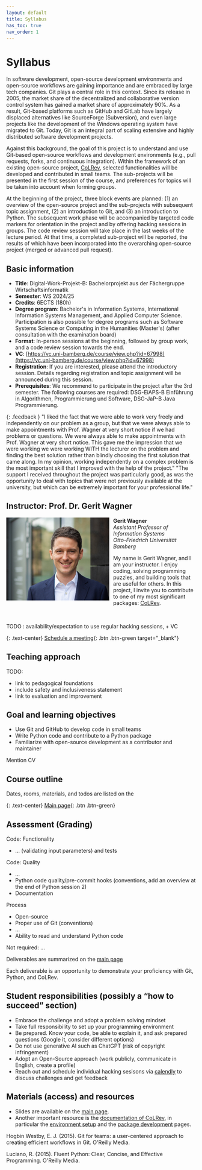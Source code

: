 ```yaml
---
layout: default
title: Syllabus
has_toc: true
nav_order: 1
---
```


# Syllabus

In software development, open-source development environments and open-source workflows are gaining importance and are embraced by large tech companies. Git plays a central role in this context. Since its release in 2005, the market share of the decentralized and collaborative version control system has gained a market share of approximately 90%. As a result, Git-based platforms such as GitHub and GitLab have largely displaced alternatives like SourceForge (Subversion), and even large projects like the development of the Windows operating system have migrated to Git. Today, Git is an integral part of scaling extensive and highly distributed software development projects.

Against this background, the goal of this project is to understand and use Git-based open-source workflows and development environments (e.g., pull requests, forks, and continuous integration). Within the framework of an existing open-source project, [CoLRev](https://github.com/CoLRev-Environment/colrev), selected functionalities will be developed and contributed in small teams. The sub-projects will be presented in the first session of the course, and preferences for topics will be taken into account when forming groups.

At the beginning of the project, three block events are planned: (1) an overview of the open-source project and the sub-projects with subsequent topic assignment, (2) an introduction to Git, and (3) an introduction to Python. The subsequent work phase will be accompanied by targeted code markers for orientation in the project and by offering hacking sessions in groups. The code review session will take place in the last weeks of the lecture period. At that time, a completed sub-project will be reported, the results of which have been incorporated into the overarching open-source project (merged or advanced pull request).

## Basic information

- **Title**: Digital-Work-Projekt-B: Bachelorprojekt aus der Fächergruppe Wirtschaftsinformatik
- **Semester**: WS 2024/25
- **Credits**: 6ECTS (180h)
- **Degree program**: Bachelor's in Information Systems, International Information Systems Management, and Applied Computer Science. Participation is also possible for degree programs such as Software Systems Science or Computing in the Humanities (Master's) (after consultation with the examination board)
- **Format**: In-person sessions at the beginning, followed by group work, and a code review session towards the end.
- **VC**: [https://vc.uni-bamberg.de/course/view.php?id=67998](https://vc.uni-bamberg.de/course/view.php?id=67998)
- **Registration**: If you are interested, please attend the introductory session. Details regarding registration and topic assignment will be announced during this session.
- **Prerequisites**: We recommend to participate in the project after the 3rd semester. The following courses are required: DSG-EiAPS-B Einführung in Algorithmen, Programmierung und Software, DSG-JaP-B Java Programmierung.

{: .feedback }
"I liked the fact that we were able to work very freely and independently on our problem as a group, but that we were always able to make appointments with Prof. Wagner at very short notice if we had problems or questions. We were always able to make appointments with Prof. Wagner at very short notice. This gave me the impression that we were working we were working WITH the lecturer on the problem and finding the best solution rather than blindly choosing the first solution that came along. In my opinion, working independently on a complex problem is the most important skill that I improved with the help of the project."
"The support I received throughout the project was particularly good, as was the opportunity to deal with topics that were not previously available at the university, but which can be extremely important for your professional life."

## Instructor: Prof. Dr. Gerit Wagner

<img src="../assets/gerit_wagner.jpg" alt="Gerit Wagner (Foto: Tim Kipphan)" style="height: 220px; float: left; padding-right: 10px;">

**Gerit Wagner**  
*Assistant Professor of Information Systems*  
*Otto-Friedrich Universität Bamberg*

My name is Gerit Wagner, and I am your instructor. I enjoy coding, solving programming puzzles, and building tools that are useful for others. In this project, I invite you to contribute to one of my most significant packages: [CoLRev](https://github.com/CoLRev-Environment/colrev). 

<br style="clear:both">

TODO : availability/expectation to use regular hacking sessions, + VC

{: .text-center}
[Schedule a meeting](https://calendly.com/gerit-wagner/30min){: .btn .btn-green target="_blank"}

## Teaching approach

TODO:

- link to pedagogical foundations
- include safety and inclusiveness statement
- link to evaluation and improvement

## Goal and learning objectives

- Use Git and GitHub to develop code in small teams
- Write Python code and contribute to a Python package
- Familiarize with open-source development as a contributor and maintainer

Mention CV

## Course outline

Dates, rooms, materials, and todos are listed on the 

{: .text-center}
[Main page](../index.html){: .btn .btn-green}

## Assessment (Grading)

Code: Functionality

- ... (validating input parameters) and tests

Code: Quality

- ...
- Python code quality/pre-commit hooks (conventions, add an overview at the end of Python session 2)
- Documentation

Process
- Open-source
- Proper use of Git (conventions)
- ...
- Ability to read and understand Python code

Not required: ...

Deliverables are summarized on the [main page](../index.html)

Each deliverable is an opportunity to demonstrate your proficiency with Git, Python, and CoLRev.

## Student responsibilities (possibly a “how to succeed” section)

- Embrace the challenge and adopt a problem solving mindset
- Take full responsibility to set up your programming environment
- Be prepared. Know your code, be able to explain it, and ask prepared questions (Google it, consider different options)
- Do not use generative AI such as ChatGPT (risk of copyright infringement)
- Adopt an Open-Source approach (work publicly, communicate in English, create a profile)
- Reach out and schedule individual hacking sesisons via [calendly](https://calendly.com/gerit-wagner/30min) to discuss challenges and get feedback

## Materials (access) and resources

- Slides are available on the [main page](https://digital-work-lab.github.io/open-source-project/).
- Another important resource is the [documentation of CoLRev](https://colrev-environment.github.io/colrev/), in particular the [environment setup](https://colrev-environment.github.io/colrev/dev_docs/setup.html) and the [package development](https://colrev-environment.github.io/colrev/dev_docs/packages.html) pages.

<div class="references">
    <p>Hogbin Westby, E. J. (2015). Git for teams: a user-centered approach to creating efficient workflows in Git. O'Reilly Media.</p>
    <p>Luciano, R. (2015). Fluent Python: Clear, Concise, and Effective Programming. O'Reilly Media.</p>
</div>
